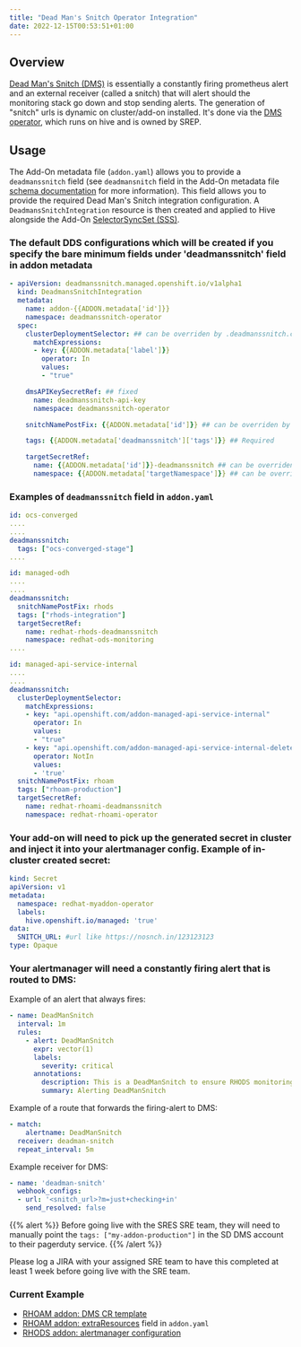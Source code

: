 ```yaml
---
title: "Dead Man's Snitch Operator Integration"
date: 2022-12-15T00:53:51+01:00
---
```


## Overview
[Dead Man's Snitch (DMS)](https://deadmanssnitch.com/) is essentially a constantly firing prometheus alert and an external receiver
(called a snitch) that will alert should the monitoring stack go down and stop sending alerts.
The generation of "snitch" urls is dynamic on cluster/add-on installed.
It's done via the [DMS operator](https://github.com/openshift/deadmanssnitch-operator),
which runs on hive and is owned by SREP.

## Usage
The Add-On metadata file (`addon.yaml`) allows you to provide a `deadmanssnitch` field (see `deadmansnitch` field in
the Add-On metadata file [schema documentation](https://github.com/mt-sre/managed-tenants-cli/blob/main/docs/tenants/zz_metadata_schema_generated.md)
for more information).
This field allows you to provide the required Dead Man's Snitch integration configuration. A `DeadmansSnitchIntegration`
resource is then created and applied to Hive alongside the Add-On [SelectorSyncSet (SSS)](https://github.com/openshift/hive/blob/master/docs/syncset.md#selectorsyncset-object-definition).


### The default DDS configurations which will be created if you specify the bare minimum fields under 'deadmanssnitch' field in addon metadata

```yaml
- apiVersion: deadmanssnitch.managed.openshift.io/v1alpha1
  kind: DeadmansSnitchIntegration
  metadata:
    name: addon-{{ADDON.metadata['id']}}
    namespace: deadmanssnitch-operator
  spec:
    clusterDeploymentSelector: ## can be overriden by .deadmanssnitch.clusterDeploymentSelector field in addon metadata
      matchExpressions:
      - key: {{ADDON.metadata['label']}}
        operator: In
        values:
        - "true"

    dmsAPIKeySecretRef: ## fixed
      name: deadmanssnitch-api-key
      namespace: deadmanssnitch-operator

    snitchNamePostFix: {{ADDON.metadata['id']}} ## can be overriden by .deadmanssnitch.snitchNamePostFix field in addon metadata

    tags: {{ADDON.metadata['deadmanssnitch']['tags']}} ## Required

    targetSecretRef:
      name: {{ADDON.metadata['id']}}-deadmanssnitch ## can be overriden by .deadmanssnitch.targetSecretRef.name field in addon metadata
      namespace: {{ADDON.metadata['targetNamespace']}} ## can be overriden by .deadmanssnitch.targetSecretRef.namespace field in addon metadata
```

### Examples of `deadmanssnitch` field in `addon.yaml`

```yaml
id: ocs-converged
....
....
deadmanssnitch:
  tags: ["ocs-converged-stage"]
....
```

```yaml
id: managed-odh
....
....
deadmanssnitch:
  snitchNamePostFix: rhods
  tags: ["rhods-integration"]
  targetSecretRef:
    name: redhat-rhods-deadmanssnitch
    namespace: redhat-ods-monitoring
....
```

```yaml
id: managed-api-service-internal
....
....
deadmanssnitch:
  clusterDeploymentSelector:
    matchExpressions:
    - key: "api.openshift.com/addon-managed-api-service-internal"
      operator: In
      values:
      - "true"
    - key: "api.openshift.com/addon-managed-api-service-internal-delete"
      operator: NotIn
      values:
      - 'true'
  snitchNamePostFix: rhoam
  tags: ["rhoam-production"]
  targetSecretRef:
    name: redhat-rhoami-deadmanssnitch
    namespace: redhat-rhoami-operator
```

### Your add-on will need to pick up the generated secret in cluster and inject it into your alertmanager config. Example of in-cluster created secret:

```yaml
kind: Secret
apiVersion: v1
metadata:
  namespace: redhat-myaddon-operator
  labels:
    hive.openshift.io/managed: 'true'
data:
  SNITCH_URL: #url like https://nosnch.in/123123123
type: Opaque
```

### Your alertmanager will need a constantly firing alert that is routed to DMS:

Example of an alert that always fires:

```yaml
- name: DeadManSnitch
  interval: 1m
  rules:
    - alert: DeadManSnitch
      expr: vector(1)
      labels:
        severity: critical
      annotations:
        description: This is a DeadManSnitch to ensure RHODS monitoring and alerting pipeline is online.
        summary: Alerting DeadManSnitch
```

Example of a route that forwards the firing-alert to DMS:

```yaml
- match:
    alertname: DeadManSnitch
  receiver: deadman-snitch
  repeat_interval: 5m
```

Example receiver for DMS:

```yaml
- name: 'deadman-snitch'
  webhook_configs:
  - url: '<snitch_url>?m=just+checking+in'
    send_resolved: false
```

{{% alert %}}
Before going live with the SRES SRE team, they will need to manually point the `tags: ["my-addon-production"]`
in the SD DMS account to their pagerduty service.
{{% /alert %}}


Please log a JIRA with your assigned SRE team to have this completed at least 1 week before going live with the SRE team.



### Current Example
- [RHOAM addon: DMS CR template](https://gitlab.cee.redhat.com/service/managed-tenants/-/blob/09cf5112e7dc5588c14f158d6490f7f1e7051c6a/addons/managed-api-service-internal/metadata/production/deadmanssnitch.yaml.j2)
- [RHOAM addon: extraResources](https://gitlab.cee.redhat.com/service/managed-tenants/-/blob/09cf5112e7dc5588c14f158d6490f7f1e7051c6a/addons/managed-api-service-internal/metadata/production/addon.yaml#L40) field in `addon.yaml`
- [RHODS addon: alertmanager configuration](https://github.com/red-hat-data-services/odh-deployer/blob/cb48c55725fd32fdc89a5ff29517b3f4cc0d1f54/monitoring/prometheus/prometheus.yaml)
